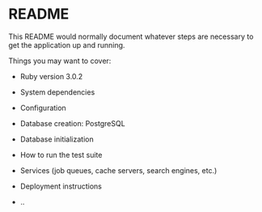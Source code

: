# README

This README would normally document whatever steps are necessary to get the
application up and running.

Things you may want to cover:

* Ruby version 3.0.2

* System dependencies

* Configuration

* Database creation: PostgreSQL

* Database initialization

* How to run the test suite

* Services (job queues, cache servers, search engines, etc.)

* Deployment instructions

* ..

